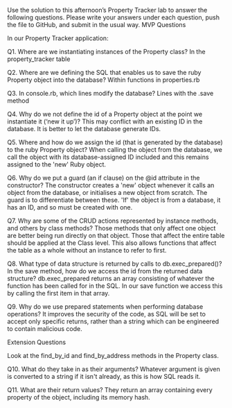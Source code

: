 Use the solution to this afternoon’s Property Tracker lab to answer the following questions. Please write your answers under each question, push the file to GitHub, and submit in the usual way.
MVP Questions

In our Property Tracker application:

Q1. Where are we instantiating instances of the Property class?
In the property_tracker table

Q2. Where are we defining the SQL that enables us to save the ruby Property object into the database?
Within functions in properties.rb

Q3. In console.rb, which lines modify the database?
Lines with the .save method

Q4. Why do we not define the id of a Property object at the point we instantiate it (‘new it up’)?
This may conflict with an existing ID in the database. It is better to let the database generate IDs.

Q5. Where and how do we assign the id (that is generated by the database) to the ruby Property object?
When calling the object from the database, we call the object with its database-assigned ID included and this remains assigned to the 'new' Ruby object.

Q6. Why do we put a guard (an if clause) on the @id attribute in the constructor?
The constructor creates a 'new' object whenever it calls an object from the database, or initialises a new object from scratch. The guard is to differentiate between these. 'If' the object is from a database, it has an ID, and so must be created with one.

Q7. Why are some of the CRUD actions represented by instance methods, and others by class methods?
Those methods that only affect one object are better being run directly on that object.
Those that affect the entire table should be applied at the Class level.
This also allows functions that affect the table as a whole without an instance to refer to first.


Q8. What type of data structure is returned by calls to db.exec_prepared()? In the save method, how do we access the id from the returned data structure?
db.exec_prepared returns an array consisting of whatever the function has been called for in the SQL. In our save function we access this by calling the first item in that array.



Q9. Why do we use prepared statements when performing database operations?
It improves the security of the code, as SQL will be set to accept only specific returns, rather than a string which can be engineered to contain malicious code.

Extension Questions

Look at the find_by_id and find_by_address methods in the Property class.

Q10. What do they take in as their arguments?
Whatever argument is given is converted to a string if it isn't already, as this is how SQL reads it. 

Q11. What are their return values?
They return an array containing every property of the object, including its memory hash.
